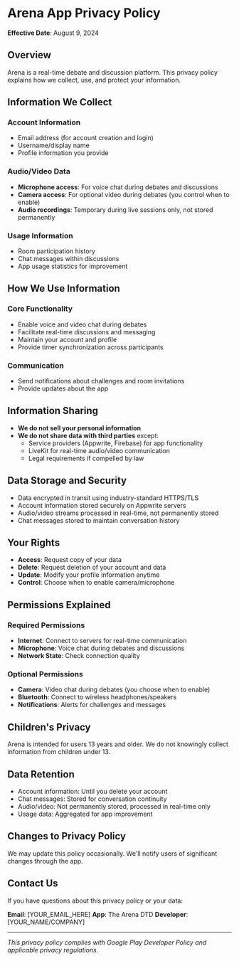 # Arena App Privacy Policy

**Effective Date**: August 9, 2024

## Overview
Arena is a real-time debate and discussion platform. This privacy policy explains how we collect, use, and protect your information.

## Information We Collect

### Account Information
- Email address (for account creation and login)
- Username/display name
- Profile information you provide

### Audio/Video Data
- **Microphone access**: For voice chat during debates and discussions
- **Camera access**: For optional video during debates (you control when to enable)
- **Audio recordings**: Temporary during live sessions only, not stored permanently

### Usage Information
- Room participation history
- Chat messages within discussions
- App usage statistics for improvement

## How We Use Information

### Core Functionality
- Enable voice and video chat during debates
- Facilitate real-time discussions and messaging
- Maintain your account and profile
- Provide timer synchronization across participants

### Communication
- Send notifications about challenges and room invitations
- Provide updates about the app

## Information Sharing
- **We do not sell your personal information**
- **We do not share data with third parties** except:
  - Service providers (Appwrite, Firebase) for app functionality
  - LiveKit for real-time audio/video communication
  - Legal requirements if compelled by law

## Data Storage and Security
- Data encrypted in transit using industry-standard HTTPS/TLS
- Account information stored securely on Appwrite servers
- Audio/video streams processed in real-time, not permanently stored
- Chat messages stored to maintain conversation history

## Your Rights
- **Access**: Request copy of your data
- **Delete**: Request deletion of your account and data
- **Update**: Modify your profile information anytime
- **Control**: Choose when to enable camera/microphone

## Permissions Explained

### Required Permissions
- **Internet**: Connect to servers for real-time communication
- **Microphone**: Voice chat during debates and discussions
- **Network State**: Check connection quality

### Optional Permissions
- **Camera**: Video chat during debates (you choose when to enable)
- **Bluetooth**: Connect to wireless headphones/speakers
- **Notifications**: Alerts for challenges and messages

## Children's Privacy
Arena is intended for users 13 years and older. We do not knowingly collect information from children under 13.

## Data Retention
- Account information: Until you delete your account
- Chat messages: Stored for conversation continuity
- Audio/video: Not permanently stored, processed in real-time only
- Usage data: Aggregated for app improvement

## Changes to Privacy Policy
We may update this policy occasionally. We'll notify users of significant changes through the app.

## Contact Us
If you have questions about this privacy policy or your data:

**Email**: [YOUR_EMAIL_HERE]
**App**: The Arena DTD
**Developer**: [YOUR_NAME/COMPANY]

---

*This privacy policy complies with Google Play Developer Policy and applicable privacy regulations.*